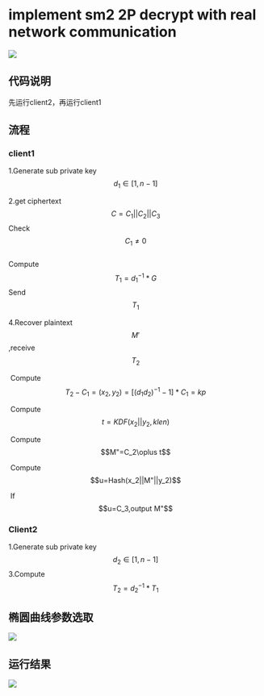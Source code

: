 # implement sm2 2P decrypt with real network communication
![](https://img1.imgtp.com/2023/07/31/9FQCcsIY.png)
## 代码说明
先运行client2，再运行client1
## 流程
### client1

1.Generate sub private key $$d_1 \in[1, n-1]$$

2.get ciphertext $$C=C_1||C_2||C_3$$
   Check $$ C_1 \neq 0 $$  
   Compute $$ T_1=d_1^{-1}*G $$
   Send  $$T_1$$ 

4.Recover plaintext $$M'$$ ,receive $$T_2$$

​       Compute $$T_2-C_1=(x_2,y_2)=[(d_1d_2)^{-1}-1]*C_1=kp$$

​       Compute $$t=KDF(x_2||y_2,klen)$$

​        Compute $$M"=C_2\oplus t$$

​        Compute $$u=Hash(x_2||M"||y_2)$$

​         If  $$u=C_3,output M"$$

### Client2
1.Generate sub private key  $$d_2 \in[1, n-1]$$
3.Compute  $$T_2=d_2^{-1}*T_1$$

## 椭圆曲线参数选取
![](https://img1.imgtp.com/2023/07/31/mUo5HE9X.png)
## 运行结果
![](https://img1.imgtp.com/2023/07/31/ZRRv8lWJ.png)